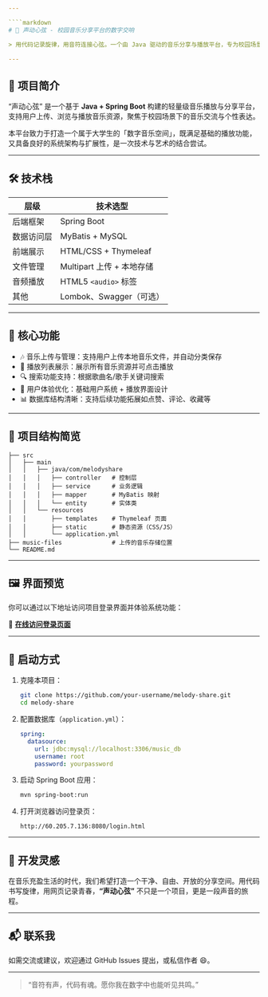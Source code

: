 ```yaml
---

````markdown
# 🎵 声动心弦 - 校园音乐分享平台的数字交响

> 用代码记录旋律，用音符连接心弦。一个由 Java 驱动的音乐分享与播放平台，专为校园场景设计，让数字世界中的旋律流动于指尖之间。

---
```


## 🌟 项目简介

“声动心弦” 是一个基于 **Java + Spring Boot** 构建的轻量级音乐播放与分享平台，支持用户上传、浏览与播放音乐资源，聚焦于校园场景下的音乐交流与个性表达。

本平台致力于打造一个属于大学生的「数字音乐空间」，既满足基础的播放功能，又具备良好的系统架构与扩展性，是一次技术与艺术的结合尝试。

---

## 🛠️ 技术栈

| 层级       | 技术选型                  |
|------------|---------------------------|
| 后端框架   | Spring Boot               |
| 数据访问层 | MyBatis + MySQL           |
| 前端展示   | HTML/CSS + Thymeleaf      |
| 文件管理   | Multipart 上传 + 本地存储 |
| 音频播放   | HTML5 `<audio>` 标签      |
| 其他       | Lombok、Swagger（可选）   |

---

## 🚀 核心功能

- 🎶 音乐上传与管理：支持用户上传本地音乐文件，并自动分类保存
- 📁 播放列表展示：展示所有音乐资源并可点击播放
- 🔍 搜索功能支持：根据歌曲名/歌手关键词搜索
- 👤 用户体验优化：基础用户系统 + 播放界面设计
- 📊 数据库结构清晰：支持后续功能拓展如点赞、评论、收藏等

---

## 📂 项目结构简览

```text
├── src
│   ├── main
│   │   ├── java/com/melodyshare
│   │   │   ├── controller   # 控制层
│   │   │   ├── service      # 业务逻辑
│   │   │   ├── mapper       # MyBatis 映射
│   │   │   └── entity       # 实体类
│   │   └── resources
│   │       ├── templates    # Thymeleaf 页面
│   │       ├── static       # 静态资源（CSS/JS）
│   │       └── application.yml
├── music-files              # 上传的音乐存储位置
└── README.md
````

---

## 🖼️ 界面预览

你可以通过以下地址访问项目登录界面并体验系统功能：

🔗 **[在线访问登录页面](http://60.205.7.136:8080/login.html)**

---

## 📌 启动方式

1. 克隆本项目：

   ```bash
   git clone https://github.com/your-username/melody-share.git
   cd melody-share
   ```

2. 配置数据库（`application.yml`）：

   ```yaml
   spring:
     datasource:
       url: jdbc:mysql://localhost:3306/music_db
       username: root
       password: yourpassword
   ```

3. 启动 Spring Boot 应用：

   ```bash
   mvn spring-boot:run
   ```

4. 打开浏览器访问登录页：

   ```
   http://60.205.7.136:8080/login.html
   ```

---

## 📖 开发灵感

在音乐充盈生活的时代，我们希望打造一个干净、自由、开放的分享空间。用代码书写旋律，用网页记录青春，**“声动心弦”** 不只是一个项目，更是一段声音的旅程。

---

## 📬 联系我

如需交流或建议，欢迎通过 GitHub Issues 提出，或私信作者 😄。

---

> “音符有声，代码有魂。愿你我在数字中也能听见共鸣。”

```
